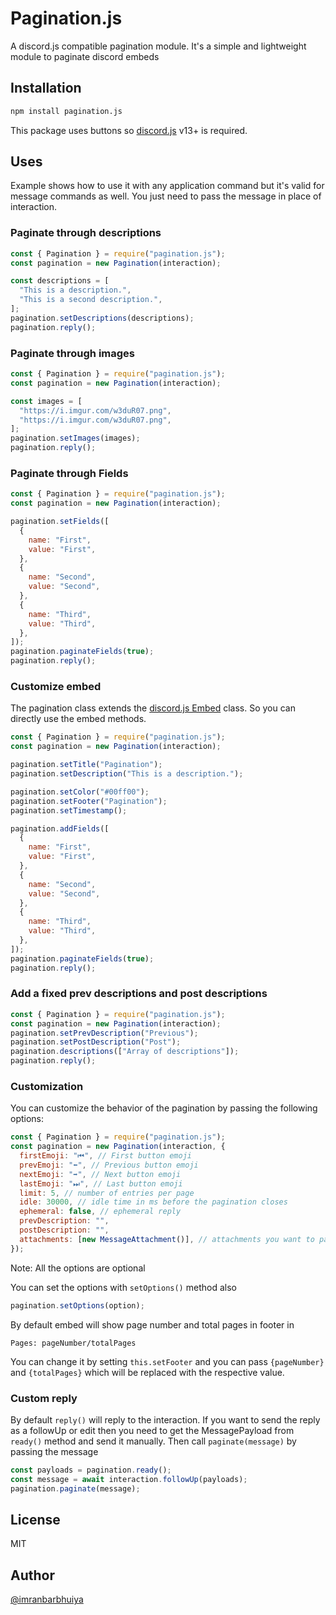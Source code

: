 # Pagination.js

A discord.js compatible pagination module.
It's a simple and lightweight module to paginate discord embeds

## Installation

```bash
npm install pagination.js
```

This package uses buttons so [discord.js](https://discord.js.org) v13+ is required.

## Uses

Example shows how to use it with any application command but it's valid for message commands as well. You just need to pass the message in place of interaction.

### Paginate through descriptions

```js
const { Pagination } = require("pagination.js");
const pagination = new Pagination(interaction);

const descriptions = [
  "This is a description.",
  "This is a second description.",
];
pagination.setDescriptions(descriptions);
pagination.reply();
```

### Paginate through images

```js
const { Pagination } = require("pagination.js");
const pagination = new Pagination(interaction);

const images = [
  "https://i.imgur.com/w3duR07.png",
  "https://i.imgur.com/w3duR07.png",
];
pagination.setImages(images);
pagination.reply();
```

### Paginate through Fields

```js
const { Pagination } = require("pagination.js");
const pagination = new Pagination(interaction);

pagination.setFields([
  {
    name: "First",
    value: "First",
  },
  {
    name: "Second",
    value: "Second",
  },
  {
    name: "Third",
    value: "Third",
  },
]);
pagination.paginateFields(true);
pagination.reply();
```

### Customize embed

The pagination class extends the [discord.js Embed](https://discord.js.org/#/docs/main/stable/class/MessageEmbed) class. So you can directly use the embed methods.

```js
const { Pagination } = require("pagination.js");
const pagination = new Pagination(interaction);

pagination.setTitle("Pagination");
pagination.setDescription("This is a description.");

pagination.setColor("#00ff00");
pagination.setFooter("Pagination");
pagination.setTimestamp();

pagination.addFields([
  {
    name: "First",
    value: "First",
  },
  {
    name: "Second",
    value: "Second",
  },
  {
    name: "Third",
    value: "Third",
  },
]);
pagination.paginateFields(true);
pagination.reply();
```

### Add a fixed prev descriptions and post descriptions

```js
const { Pagination } = require("pagination.js");
const pagination = new Pagination(interaction);
pagination.setPrevDescription("Previous");
pagination.setPostDescription("Post");
pagination.descriptions(["Array of descriptions"]);
pagination.reply();
```

### Customization

You can customize the behavior of the pagination by passing the following options:

```js
const { Pagination } = require("pagination.js");
const pagination = new Pagination(interaction, {
  firstEmoji: "⏮", // First button emoji
  prevEmoji: "⬅️", // Previous button emoji
  nextEmoji: "➡️", // Next button emoji
  lastEmoji: "⏭", // Last button emoji
  limit: 5, // number of entries per page
  idle: 30000, // idle time in ms before the pagination closes
  ephemeral: false, // ephemeral reply
  prevDescription: "",
  postDescription: "",
  attachments: [new MessageAttachment()], // attachments you want to pass with the embed
});
```

Note: All the options are optional

You can set the options with `setOptions()` method also

```js
pagination.setOptions(option);
```

By default embed will show page number and total pages in footer in

`Pages: pageNumber/totalPages`

You can change it by setting `this.setFooter` and you can pass `{pageNumber}` and `{totalPages}` which will be replaced with the respective value.

### Custom reply

By default `reply()` will reply to the interaction. If you want to send the reply as a followUp or edit then you need to get the MessagePayload from `ready()` method and send it manually. Then call `paginate(message)` by passing the message

```js
const payloads = pagination.ready();
const message = await interaction.followUp(payloads);
pagination.paginate(message);
```

## License

MIT

## Author

[@imranbarbhuiya](https://github.com/imranbarbhuiya)
